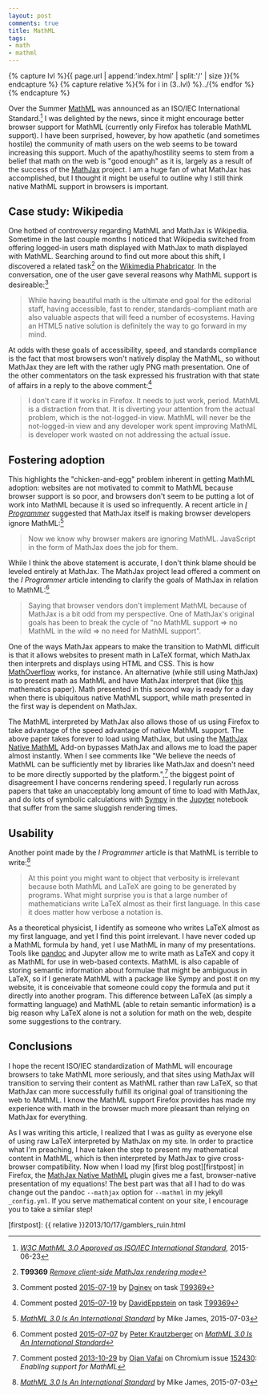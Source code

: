 ```yaml
---
layout: post
comments: true
title: MathML
tags:
- math
- mathml
---
```


{% capture lvl %}{{ page.url | append:'index.html' | split:'/' | size }}{% endcapture %}
{% capture relative %}{% for i in (3..lvl) %}../{% endfor %}{% endcapture %}

Over the Summer [MathML][mathml] was announced as an ISO/IEC International
Standard.[^announce] I was delighted by the news, since it might encourage
better browser support for MathML (currently only Firefox has tolerable MathML
support). I have been surprised, however, by how apathetic (and sometimes
hostile) the community of math users on the web seems to be toward increasing
this support. Much of the apathy/hostility seems to stem from a belief that math
on the web is "good enough" as it is, largely as a result of the success of the
[MathJax][mathjax] project. I am a huge fan of what MathJax has accomplished,
but I thought it might be useful to outline why I still think native MathML
support in browsers is important.

Case study: Wikipedia
---------------------

One hotbed of controversy regarding MathML and MathJax is Wikipedia. Sometime in
the last couple months I noticed that Wikipedia switched from offering logged-in
users math displayed with MathJax to math displayed with MathML. Searching
around to find out more about this shift, I discovered a related task[^task] on
the [Wikimedia Phabricator][wikiphab]. In the conversation, one of the user gave
several reasons why MathML support is desireable:[^desiremathml]

> While having beautiful math is the ultimate end goal for the editorial staff,
> having accessible, fast to render, standards-compliant math are also valuable
> aspects that will feed a number of ecosystems. Having an HTML5 native solution
> is definitely the way to go forward in my mind.

At odds with these goals of accessibility, speed, and standards compliance is
the fact that most browsers won't natively display the MathML, so without
MathJax they are left with the rather ugly PNG math presentation. One of the
other commentators on the task expressed his frustration with that state of
affairs in a reply to the above comment:[^frustration]

> I don't care if it works in Firefox. It needs to just work, period. MathML is
> a distraction from that. It is diverting your attention from the actual
> problem, which is the not-logged-in view. MathML will never be the
> not-logged-in view and any developer work spent improving MathML is developer
> work wasted on not addressing the actual issue.

Fostering adoption
------------------

This highlights the "chicken-and-egg" problem inherent in getting MathML
adoption: websites are not motivated to commit to MathML because browser
support is so poor, and browsers don't seem to be putting a lot of work into
MathML because it is used so infrequently. A recent article in
*[I Programmer][iprog]* suggested that MathJax itself is making browser developers
ignore MathML:[^iprog]

> Now we know why browser makers are ignoring MathML. JavaScript in the form of
> MathJax does the job for them.

While I think the above statement is accurate, I don't think blame should be
leveled entirely at MathJax. The MathJax project lead offered a comment on the
*I Programmer* article intending to clarify the goals of MathJax in relation to
MathML:[^mathjaxlead]

> Saying that browser vendors don't implement MathML because of MathJax is a
> bit odd from my perspective. One of MathJax's original goals has been to
> break the cycle of "no MathML support => no MathML in the wild => no need for
> MathML support".

One of the ways MathJax appears to make the transition to MathML difficult is
that it allows websites to present math in LaTeX format, which MathJax then
interprets and displays using HTML and CSS. This is how
[MathOverflow][mathoverflow] works, for instance. An alternative (while still
using MathJax) is to present math as MathML and have MathJax interpret that
(like [this][modsurface] mathematics paper). Math presented in this second way
is ready for a day when there is ubiquitous native MathML support, while math
presented in the first way is dependent on MathJax.

The MathML interpreted by MathJax also allows those of us using Firefox to take
advantage of the speed advantage of native MathML support. The above paper takes
forever to load using MathJax, but using the
[MathJax Native MathML][nativemathml] Add-on bypasses MathJax and allows me to
load the paper almost instantly. When I see comments like "We believe the needs
of MathML can be sufficiently met by libraries like MathJax and doesn't need to
be more directly supported by the platform.",[^chromium] the biggest point of
disagreement I have concerns rendering speed. I regularly run across papers that
take an unacceptably long amount of time to load with MathJax, and do lots of
symbolic calculations with [Sympy][sympy] in the [Jupyter][jupyter] notebook
that suffer from the same sluggish rendering times.

Usability
---------

Another point made by the *I Programmer* article is that MathML is terrible to
write:[^iprog]

> At this point you might want to object that verbosity is irrelevant because
> both MathML and LaTeX are going to be generated by programs. What might
> surprise you is that a large number of mathematicians write LaTeX almost as
> their first language.  In this case it does matter how verbose a notation is.

As a theoretical physicist, I identify as someone who writes LaTeX almost as my
first language, and yet I find this point irrelevant. I have never coded up a
MathML formula by hand, yet I use MathML in many of my presentations. Tools like
[pandoc][pandoc] and Jupyter allow me to write math as LaTeX and copy it as
MathML for use in web-based contexts. MathML is also capable of storing
semantic information about formulae that might be ambiguous in LaTeX, so if I
generate MathML with a package like Sympy and post it on my website, it is
conceivable that someone could copy the formula and put it directly into another
program. This difference between LaTeX (as simply a formatting language) and
MathML (able to retain semantic information) is a big reason why LaTeX alone is
not a solution for math on the web, despite some suggestions to the contrary.

Conclusions
-----------

I hope the recent ISO/IEC standardization of MathML will encourage browsers to
take MathML more seriously, and that sites using MathJax will transition to
serving their content as MathML rather than raw LaTeX, so that MathJax can more
successfully fulfill its original goal of transitioning the web to MathML. I
know the MathML support Firefox provides has made my experience with math in the
browser much more pleasant than relying on MathJax for everything.

As I was writing this article, I realized that I was as guilty as everyone else
of using raw LaTeX interpreted by MathJax on my site. In order to practice what
I'm preaching, I have taken the step to present my mathematical content in
MathML, which is then interpreted by MathJax to give cross-browser
compatibility. Now when I load my [first blog post][firstpost] in Firefox, the
[MathJax Native MathML][nativemathml] plugin gives me a fast, browser-native
presentation of my equations! The best part was that all I had to do was change
out the pandoc `--mathjax` option for `--mathml` in my jekyll `_config.yml`. If
you serve mathematical content on your site, I encourage you to take a similar
step!

[mathml]: http://www.w3.org/Math/
[mathjax]: https://www.mathjax.org/
[wikiphab]: https://phabricator.wikimedia.org/
[iprog]: http://www.i-programmer.info/
[mathoverflow]: https://mathoverflow.net/
[modsurface]: http://www.albany.edu/~hammond/demos/Html5/arXiv/Tex4ht/1108.5305.html
[nativemathml]: https://addons.mozilla.org/en-US/firefox/addon/mathjax-native-mathml/
[sympy]: http://www.sympy.org/
[jupyter]: http://jupyter.org/
[pandoc]: http://pandoc.org/
[firstpost]: {{ relative }}2013/10/17/gamblers_ruin.html
[^announce]: *[W3C MathML 3.0 Approved as ISO/IEC International Standard](
http://www.w3.org/2015/06/mathmlpas.html.en)*, 2015-06-23
[^task]: **T99369** *[Remove client-side MathJax rendering mode](
https://phabricator.wikimedia.org/T99369)*
[^desiremathml]: Comment posted [2015-07-19](
https://phabricator.wikimedia.org/T99369#1464418) by [Dginev](
https://phabricator.wikimedia.org/p/Dginev/) on task [T99369](
https://phabricator.wikimedia.org/T99369)
[^frustration]: Comment posted [2015-07-19](
https://phabricator.wikimedia.org/T99369#1464434) by [DavidEppstein](
https://phabricator.wikimedia.org/p/DavidEppstein/) on task [T99369](
https://phabricator.wikimedia.org/T99369)
[^iprog]: *[MathML 3.0 Is An International Standard](
http://www.i-programmer.info/news/87-web-development/8751-mathml-30-is-an-international-standard.html)*
by Mike James, 2015-07-03
[^mathjaxlead]: Comment posted [2015-07-07](
http://www.i-programmer.info/news/87-web-development/8751-mathml-30-is-an-international-standard.html#comment-2121767532)
by [Peter Krautzberger](https://disqus.com/by/thelazyscience/) on 
*[MathML 3.0 Is An International Standard](
http://www.i-programmer.info/news/87-web-development/8751-mathml-30-is-an-international-standard.html)*
[^chromium]: Comment posted [2013-10-29](
https://code.google.com/p/chromium/issues/detail?id=152430#c43) by
[Ojan Vafai](https://code.google.com/u/105938238932360364328/) on Chromium
issue [152430](https://code.google.com/p/chromium/issues/detail?id=152430):
*Enabling support for MathML*
